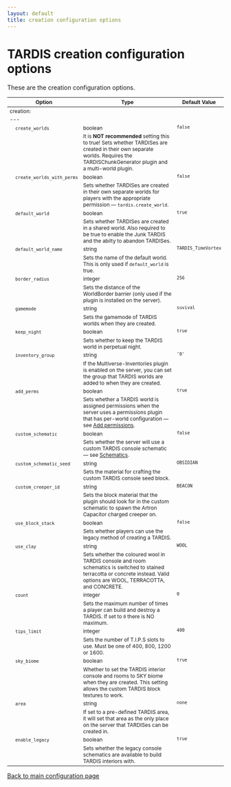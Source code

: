 ```yaml
---
layout: default
title: creation configuration options
---
```


# TARDIS creation configuration options

These are the creation configuration options.

<style type="text/css">
			table, table code { font-size:85%; }
			td { vertical-align:top; }
			td.noborder { border-bottom: none; }
			tr.coption { background-color: #eee; }
		</style>

| Option | Type | Default Value |
| --- | --- | --- |
| creation: |
| --- |
| &nbsp;&nbsp;&nbsp;&nbsp;`create_worlds` | boolean | `false` |
| &nbsp; | It is **NOT recommended** setting this to true! Sets whether TARDISes are created in their own separate worlds. Requires the TARDISChunkGenerator plugin and a multi-world plugin. |
| &nbsp;&nbsp;&nbsp;&nbsp;`create_worlds_with_perms` | boolean | `false` |
| &nbsp; | Sets whether TARDISes are created in their own separate worlds for players with the appropriate permission — `tardis.create_world`. |
| &nbsp;&nbsp;&nbsp;&nbsp;`default_world` | boolean | `true` |
| &nbsp; | Sets whether TARDISes are created in a shared world. Also required to be true to enable the Junk TARDIS and the abilty to abandon TARDISes. |
| &nbsp;&nbsp;&nbsp;&nbsp;`default_world_name` | string | `TARDIS_TimeVortex` |
| &nbsp; | Sets the name of the default world. This is only used if `default_world` is true. |
| &nbsp;&nbsp;&nbsp;&nbsp;`border_radius` | integer | `256` |
| &nbsp; | Sets the distance of the WorldBorder barrier (only used if the plugin is installed on the server). |
| &nbsp;&nbsp;&nbsp;&nbsp;`gamemode` | string | `suvival` |
| &nbsp; | Sets the gamemode of TARDIS worlds when they are created. |
| &nbsp;&nbsp;&nbsp;&nbsp;`keep_night` | boolean | `true` |
| &nbsp; | Sets whether to keep the TARDIS world in perpetual night. |
| &nbsp;&nbsp;&nbsp;&nbsp;`inventory_group` | string | `'0'` |
| &nbsp; | If the Multiverse-Inventories plugin is enabled on the server, you can set the group that TARDIS worlds are added to when they are created. |
| &nbsp;&nbsp;&nbsp;&nbsp;`add_perms` | boolean | `true` |
| &nbsp; | Sets whether a TARDIS world is assigned permissions when the server uses a permissions plugin that has per-world configuration — see [Add permissions](add-permissions.html). |
| &nbsp;&nbsp;&nbsp;&nbsp;`custom_schematic` | boolean | `false` |
| &nbsp; | Sets whether the server will use a custom TARDIS console schematic — see [Schematics](schematics.html). |
| &nbsp;&nbsp;&nbsp;&nbsp;`custom_schematic_seed` | string | `OBSIDIAN` |
| &nbsp; | Sets the material for crafting the custom TARDIS console seed block. |
| &nbsp;&nbsp;&nbsp;&nbsp;`custom_creeper_id` | string | `BEACON` |
| &nbsp; | Sets the block material that the plugin should look for in the custom schematic to spawn the Artron Capacitor charged creeper on. |
| &nbsp;&nbsp;&nbsp;&nbsp;`use_block_stack` | boolean | `false` |
| &nbsp; | Sets whether players can use the legacy method of creating a TARDIS. |
| &nbsp;&nbsp;&nbsp;&nbsp;`use_clay` | string | `WOOL` |
| &nbsp; | Sets whether the coloured wool in TARDIS console and room schematics is switched to stained terracotta or concrete instead. Valid options are WOOL, TERRACOTTA, and CONCRETE. |
| &nbsp;&nbsp;&nbsp;&nbsp;`count` | integer | `0` |
| &nbsp; | Sets the maximum number of times a player can build and destroy a TARDIS. If set to `0` there is NO maximum. |
| &nbsp;&nbsp;&nbsp;&nbsp;`tips_limit` | integer | `400` |
| &nbsp; | Sets the number of T.I.P.S slots to use. Must be one of 400, 800, 1200 or 1600. |
| &nbsp;&nbsp;&nbsp;&nbsp;`sky_biome` | boolean | `true` |
| &nbsp; | Whether to set the TARDIS interior console and rooms to SKY biome when they are created. This setting allows the custom TARDIS block textures to work. |
| &nbsp;&nbsp;&nbsp;&nbsp;`area` | string | `none` |
| &nbsp; | If set to a pre-defined TARDIS area, it will set that area as the only place on the server that TARDISes can be created in. |
| &nbsp;&nbsp;&nbsp;&nbsp;`enable_legacy` | boolean | `true` |
| &nbsp; | Sets whether the legacy console schematics are available to build TARDIS interiors with. |

[Back to main configuration page](configuration.html)

